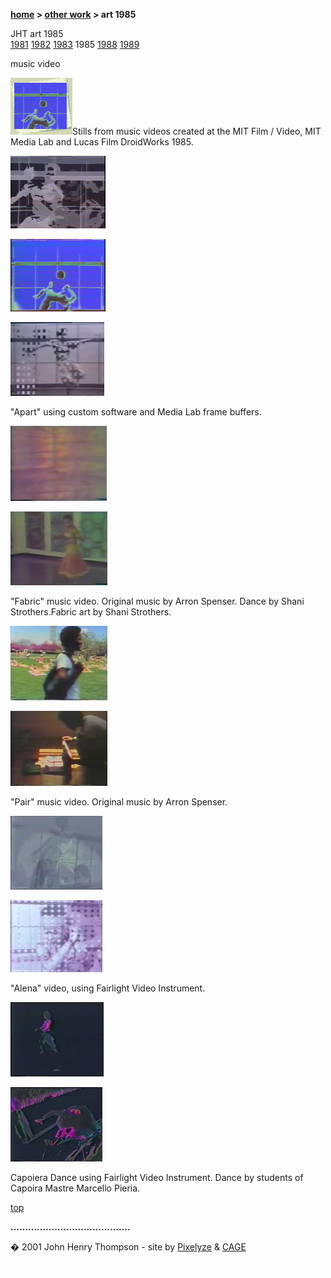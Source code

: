 **[home](index.md) > [other work](otherwork.md) > art 1985**

JHT art 1985  
[1981](art1981.md) [1982](art1982.md) [1983](art1983.md) 1985 [1988](art1988.md) [1989](art1989.md)

music video

![](images/art85t2.gif)Stills from music videos created at the MIT Film / Video, MIT Media Lab and Lucas Film DroidWorks 1985.

![](images/apart_01_mini.jpg)

![](images/apart_03_mini.jpg)

![](images/apart_05_mini.jpg)

"Apart" using custom software and Media Lab frame buffers.

![](images/fabric_mini.jpg)

![](images/fabric_shani_2_m.jpg)

"Fabric" music video. Original music by Arron Spenser. Dance by Shani Strothers.Fabric art by Shani Strothers.

![](images/pair_boston_m.jpg)

![](images/pair_room_m.jpg)

"Pair" music video. Original music by Arron Spenser.

![](images/alena_fair_light_1_mini.jpg)

![](images/alena_fair_light_2_mini.jpg)

"Alena" video, using Fairlight Video Instrument.

![](images/cap_fair_light_1_mini.jpg)

![](images/cap_fair_light_2_mini.jpg)

Capoiera Dance using Fairlight Video Instrument. Dance by students of Capoira Mastre Marcello Pieria.

[top](#topofpage)

**.........................................**

� 2001 John Henry Thompson - site by [Pixelyze](http://www.pixelyze.com/) & [CAGE](http://www.cage.nl/)

![](images/spacer.gif)
